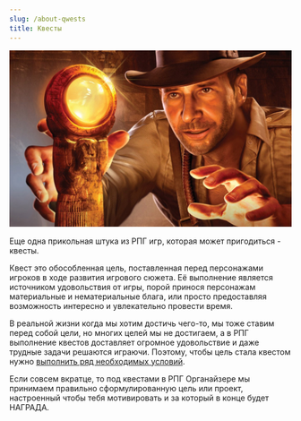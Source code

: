 ```yaml
---
slug: /about-qwests
title: Квесты
---
```


![](../../static/img/квесты.jpg)

Еще одна прикольная штука из РПГ игр, которая может пригодиться - квесты.

Квест это обособленная цель, поставленная перед персонажами игроков в ходе развития игрового сюжета. Её выполнение является источником удовольствия от игры, порой принося персонажам материальные и нематериальные блага, или просто предоставляя возможность интересно и увлекательно провести время.

В реальной жизни когда мы хотим достичь чего-то, мы тоже ставим перед собой цели, но многих целей мы не достигаем, а в РПГ выполнение квестов доставляет огромное удовольствие и даже трудные задачи решаются играючи. Поэтому, чтобы цель стала квестом нужно [выполнить ряд необходимых условий](http://nerdistway.blogspot.com/2013/08/blog-post.html).

Если совсем вкратце, то под квестами в РПГ Органайзере мы принимаем правильно сформулированную цель или проект, настроенный чтобы тебя мотивировать и за который в конце будет НАГРАДА.
